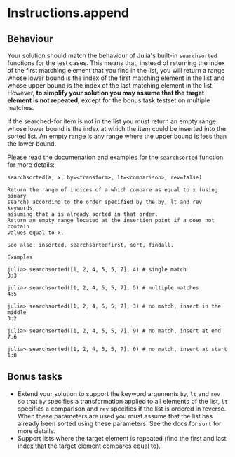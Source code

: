 # Instructions.append

## Behaviour

Your solution should match the behaviour of Julia's built-in `searchsorted` functions for the test cases.
This means that, instead of returning the index of the first matching element that you find in the list, you will return a range whose lower bound is the index of the first matching element in the list and whose upper bound is the index of the last matching element in the list.
However, **to simplify your solution you may assume that the target element is not repeated**, except for the bonus task testset on multiple matches.

If the searched-for item is not in the list you must return an empty range whose lower bound is the index at which the item could be inserted into the sorted list. An empty range is any range where the upper bound is less than the lower bound.

Please read the documenation and examples for the `searchsorted` function for more details:

```
searchsorted(a, x; by=<transform>, lt=<comparison>, rev=false)

Return the range of indices of a which compare as equal to x (using binary
search) according to the order specified by the by, lt and rev keywords,
assuming that a is already sorted in that order.
Return an empty range located at the insertion point if a does not contain
values equal to x.

See also: insorted, searchsortedfirst, sort, findall.

Examples

julia> searchsorted([1, 2, 4, 5, 5, 7], 4) # single match
3:3

julia> searchsorted([1, 2, 4, 5, 5, 7], 5) # multiple matches
4:5

julia> searchsorted([1, 2, 4, 5, 5, 7], 3) # no match, insert in the middle
3:2

julia> searchsorted([1, 2, 4, 5, 5, 7], 9) # no match, insert at end
7:6

julia> searchsorted([1, 2, 4, 5, 5, 7], 0) # no match, insert at start
1:0
```

## Bonus tasks

- Extend your solution to support the keyword arguments `by`, `lt` and `rev` so that `by` specifies a
  transformation applied to all elements of the list, `lt` specifies a
  comparison and `rev` specifies if the list is ordered in reverse. When these
  parameters are used you must assume that the list has already been sorted
  using these parameters. See the docs for `sort` for more details.
- Support lists where the target element is repeated (find the first and last index that the target element compares equal to).
